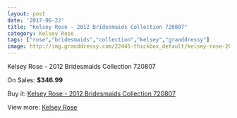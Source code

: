 ```yaml
---
layout: post
date: '2017-06-22'
title: "Kelsey Rose - 2012 Bridesmaids Collection 720807"
category: Kelsey Rose
tags: ["rose","bridesmaids","collection","kelsey","granddressy"]
image: http://img.granddressy.com/22445-thickbox_default/kelsey-rose-2012-bridesmaids-collection-720807.jpg
---
```

Kelsey Rose - 2012 Bridesmaids Collection 720807

On Sales: **$346.99**
<a href="https://www.granddressy.com/en/kelsey-rose/21393-kelsey-rose-2012-bridesmaids-collection-720807.html"><amp-img layout="responsive" width="600" height="600" src="//img.granddressy.com/22445-thickbox_default/kelsey-rose-2012-bridesmaids-collection-720807.jpg" alt="Kelsey Rose - 2012 Bridesmaids Collection 720807 0" /></a>

Buy it: [Kelsey Rose - 2012 Bridesmaids Collection 720807](https://www.granddressy.com/en/kelsey-rose/21393-kelsey-rose-2012-bridesmaids-collection-720807.html "Kelsey Rose - 2012 Bridesmaids Collection 720807")

View more: [Kelsey Rose](https://www.granddressy.com/en/221-kelsey-rose "Kelsey Rose")